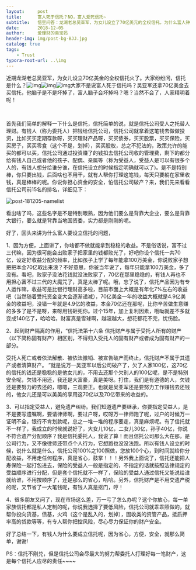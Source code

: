 ```yaml
---
layout:     post
title:      富人死于信托？NO，富人爱死信托~
subtitle:   悟空问答：龙湖老总吴亚军，为女儿设立了70亿美元的全权信托，为什么富人钟爱信托？ 
date:       2018-12-05
author:     爱理财的臭宝妈
header-img: img/post-bg-BJJ.jpg
catalog: true
tags:
    - Trust
typora-root-url: ..\img
---
```


​       近期龙湖老总吴亚军，为女儿设立70亿美金的全权信托火了。大家纷纷问，信托是什么？![img](https://res.wx.qq.com/mpres/htmledition/images/icon/common/emotion_panel/smiley/smiley_32.png?tp=webp&wxfrom=5&wx_lazy=1&wx_co=1)![img](https://res.wx.qq.com/mpres/htmledition/images/icon/common/emotion_panel/smiley/smiley_32.png?tp=webp&wxfrom=5&wx_lazy=1&wx_co=1)![img](https://res.wx.qq.com/mpres/htmledition/images/icon/common/emotion_panel/smiley/smiley_32.png?tp=webp&wxfrom=5&wx_lazy=1&wx_co=1)大家不是说富人死于信托吗？吴亚军还拿70亿美金去买信托，他脑子是不是坏掉了，富人脑子会坏掉吗？嗯？当然不会了，人家精明着呢！

​       

​      首先我们简单的解释一下什么是信托，信托简单的说，就是信托公司受人之托替人理财。有钱人（称为委托人）把钱给信托公司，信托公司就拿着这笔钱去做做投资，比如买买定期存款呀，买买理财产品呀，买买债券，买买股票，买买保险，买买房子，买买零食（这个不是，划掉），买买股权，总之不犯法的，政策允许的能买的都可以买，信托公司通过投资赚了的钱扣去信托公司收的管理费，剩下的都分给有钱人自己或者他的孩子、配偶、亲属等（称为受益人，受益人是可以有很多个人的，有钱人想分给谁分谁，在信托设立的时候指定明确就可以了)。是不是特别棒，你只要出钱，后面啥也不用干，就有人帮你打理这笔钱，每天只要躺在家里收钱，真是棒棒的呢。你说你担心资金的安全，怕信托公司破产？来，我们先来看看信托公司前15名的排名，详细见下：

![post-181205-namelist](/../../../../hughhw.github.io/img/post-181205-namelist.jpg)

看出啥了吗，这些名字是不是特别眼熟，因为他们要么是背靠大企业，要么是背靠大银行，要么就是背靠当地国资委，实力都是刚刚的呢。

好了，回头来讲为什么富人要设立信托的问题，

1、因为方便，上面讲了，你啥都不做就能拿到稳稳的收益。不是俗话说，富不过三代嘛，因为很可能会出败家子把家里的钱都败光了，好吧你设个信托一共70亿，设定好收益分配的频率，比如孩子上学了每年能拿100万美金，你说败家子想把把本金70亿取出来浪？不好意思，你爸当年说了，每年只能拿100万美金，多了没有。看吧，败家子没法花钱就没法败家了，70亿在那里稳稳的，有钱人再也不用担心富不过三代的大魔咒了，真是太棒了呢。哦，忘了说了，信托产品因为有专人运作嘛，收益可是比银行理财高多啦，目前市面上大概是有年化7%左右的收益吧（当然随着受托资金变大会逐渐递减），70亿美金一年的收益大概就是4.9亿美金的收益吧，没错一年就是4.9亿的收益，本金70亿还在那呢，比你辛苦做生意赚的多多了是不是呀，来呀用钱砸死你。过个15年，加上复利因素，哦呦就差不多就变成140亿了，哈哈哈，财富真是雪球啊，越滚越大，想花都花不完，忧伤脸。

2、起到财产隔离的作用，“信托法第十六条 信托财产与属于受托人所有的财产（以下简称固有财产）相区别，不得归入受托人的固有财产或者成为固有财产的一部分。

受托人死亡或者依法解散、被依法撤销、被宣告破产而终止，信托财产不属于其遗产或者清算财产。 ”就是说万一吴亚军以后公司破产了，欠了人家100亿，这70亿的信托的钱还是稳稳的是他女儿的，不用去还那个欠别人的100亿呢，是不是特别安全呢，欠钱不用还，我还是大富豪，真是美呀。打住，我们是有道德的人，欠钱还是要努力的去还的，嗯嗯，三观要正。也就是吴亚军还是要努力工作赚钱去还钱的，他女儿还是可以美美的享用这70亿以及70亿带来的收益的。

3、可以指定受益人，避免遗产纠纷。我们知道遗产要继承，你要指定受益人，是不是要写遗嘱啊，要请律师啊，要过户呀，哎呀万一律师跑了呢，过户的时候万一证明不全，银行不肯划款呢，总之一堆一堆的程序要走，真是麻烦呢。有了信托就不一样了，我成立的时候就说好了，大女儿10亿，二女儿30亿，孙子40亿，你说不符合遗产分配顺序？我是信托委托人，我说了算！而且信托公司那么大在那，是公司行为，又不像律师还带点个人行为，它想跑也没没法跑。所以有钱人设立的时候，说什么就是什么，信托公司100%之100照做，您放100个心，到时间就给你分配收益，不用走任何程序，真是省心，鼓掌！！！另外我上面说了，信托还能把人寿保险一起打包进去，保险的受益人一般是指定的，不指定的话就按照法律规定的受益顺序进行分配，但是套个信托就不一样了，保险的受益人通过信托又能说给谁就给谁，不用按顺序了，还是那么的省心，哈哈。另外，信托财产是不用交遗产税的呢，又节省了一大笔钱呢，有钱人真是抠门，哼！

4、很多朋友又问了，现在市场这么差，万一亏了怎么办呢？这个你放心，每一单家族信托都是私人定制的呢，你说我选择了要低风险，信托公司就乖乖照做的，就帮你投向货基，债基，火鸡（这个是乱入的，划掉），固收类的资管产品，抵质押率高的贷款等等，有专人帮你把控风险，尽心尽力保证你的财产安全。

​       好了总结一下，有钱人为什么要成立信托呢，因为省心，方便，安全，就那么简单，谢谢!

PS：信托不刚兑，但是信托公司会尽最大的努力帮委托人打理好每一笔财产，这是每个信托人应尽的责任~~~~